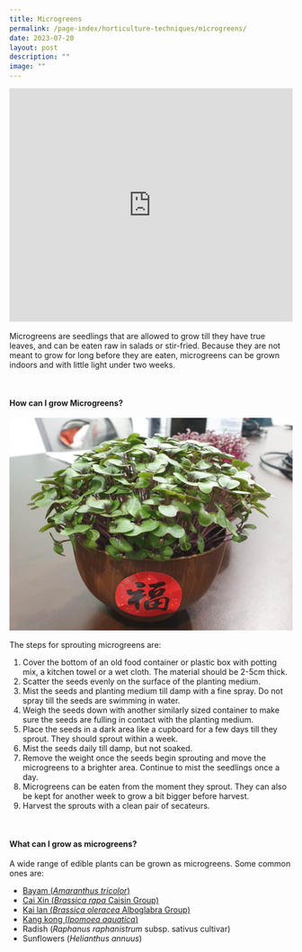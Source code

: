 ```yaml
---
title: Microgreens
permalink: /page-index/horticulture-techniques/microgreens/
date: 2023-07-20
layout: post
description: ""
image: ""
---
```

<section>
<iframe allowfullscreen="" allow="accelerometer; autoplay; clipboard-write; encrypted-media; gyroscope; picture-in-picture; web-share" frameborder="0" title="YouTube video player" src="https://www.youtube.com/embed/9WrYB67b-mM?start=119" height="415" width="100%"></iframe>
	<br>
<p>Microgreens are seedlings that are allowed to grow till they have true leaves, and can be eaten raw in salads or stir-fried. Because they are not meant to grow for long before they are eaten, microgreens can be grown indoors and with little light under two weeks.</p>
</section>
<br>
<section>
<h4>How can I grow Microgreens?</h4>
<img title="Brassica microgreens grown in a bowl. Photo by Jacqueline Chua" src="/images/Horti%20techniques/Microgreens_JacChua%20(2).jpg">
	<br>
<p>The steps for sprouting microgreens are:
</p><ol>
<li>Cover the bottom of an old food container or plastic box with potting mix, a kitchen towel or a wet cloth. The material should be 2-5cm thick.</li> 
<li>Scatter the seeds evenly on the surface of the planting medium.</li>  
<li>Mist the seeds and planting medium till damp with a fine spray. Do not spray till the seeds are swimming in water.</li> 
<li>Weigh the seeds down with another similarly sized container to make sure the seeds are fulling in contact with the planting medium.</li> 
<li>Place the seeds in a dark area like a cupboard for a few days till they sprout. They should sprout within a week.</li>  
<li>Mist the seeds daily till damp, but not soaked.</li> 
<li>Remove the weight once the seeds begin sprouting and move the microgreens to a brighter area. Continue to mist the seedlings once a day.</li> 
<li>Microgreens can be eaten from the moment they sprout. They can also be kept for another week to grow a bit bigger before harvest.</li>  
<li>Harvest the sprouts with a clean pair of secateurs.</li>  
</ol>
</section>
<br>
<section>
<h4>What can I grow as microgreens?</h4>
<p>A wide range of edible plants can be grown as microgreens. Some common ones are:</p>
<ul>
<li><a href="/https://staging.dmhtu0pi4p9u7.amplifyapp.com/l/page-index/edible-plants/bayam/">Bayam (<em>Amaranthus tricolor</em>)</a></li>
<li><a href="/https://staging.dmhtu0pi4p9u7.amplifyapp.com/l/page-index/edible-plants/cai-xin/">Cai Xin (<em>Brassica rapa</em> Caisin Group)</a></li>
<li><a href="/https://staging.dmhtu0pi4p9u7.amplifyapp.com/l/page-index/edible-plants/kai-lan/">Kai lan (<em>Brassica oleracea</em> Alboglabra Group)</a></li>
<li><a href="/https://staging.dmhtu0pi4p9u7.amplifyapp.com/l/page-index/edible-plants/kang-kong/">Kang kong (<em>Ipomoea aquatica</em>)</a></li>
<li>Radish (<em>Raphanus raphanistrum</em> subsp. sativus cultivar)</li>
<li>Sunflowers (<em>Helianthus annuus</em>)</li>
</ul>
</section>